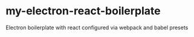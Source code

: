 # my-electron-react-boilerplate
Electron boilerplate with react configured via webpack and babel presets
